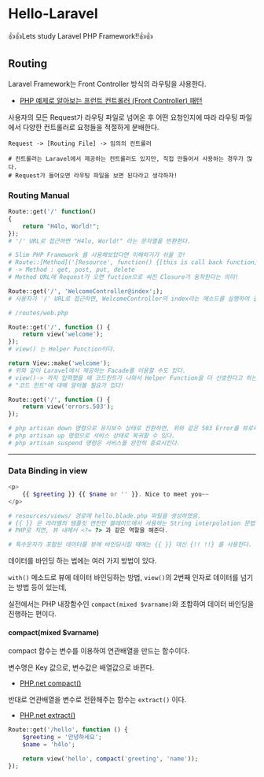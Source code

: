 # Hello-Laravel
👍👍Lets study Laravel PHP Framework!!👍👍

## Routing

Laravel Framework는 Front Controller 방식의 라우팅을 사용한다.

* [PHP 예제로 알아보는 프런트 컨트롤러 (Front Controller) 패턴](https://medium.com/@smartbosslee/php-%EC%98%88%EC%A0%9C%EB%A1%9C-%EC%95%8C%EC%95%84%EB%B3%B4%EB%8A%94-%ED%94%84%EB%9F%B0%ED%8A%B8-%EC%BB%A8%ED%8A%B8%EB%A1%A4%EB%9F%AC-front-controller-%ED%8C%A8%ED%84%B4-c00e9d222963)

사용자의 모든 Request가 라우팅 파일로 넘어온 후 어떤 요청인지에 따라 라우팅 파일에서 다양한 컨트롤러로 요청들을 적절하게 분배한다.

```
Request -> [Routing File] -> 임의의 컨트롤러

# 컨트롤러는 Laravel에서 제공하는 컨트롤러도 있지만, 직접 만들어서 사용하는 경우가 많다.
# Request가 들어오면 라우팅 파일을 보면 된다라고 생각하자!
```

### Routing Manual

```php
Route::get('/' function()
{
    return "H4lo, World!";
});
# '/' URL로 접근하면 "H4lo, World!" 라는 문자열을 반환한다.

# Slim PHP Framework 를 사용해보았다면 이해하기가 쉬울 것!
# Route::[Method]('[Resource', function() {[this is call back function]});
# -> Method : get, post, put, delete
# Method URL에 Request가 오면 fuction으로 싸진 Closure가 동작한다는 의미!

Route::get('/', 'WelcomeController@index';);
# 사용자가 '/' URL로 접근하면, WelcomeController의 index라는 메소드를 실행하여 결과를 반환한다.
```

```php
# /routes/web.php

Route::get('/', function () {
    return view('welcome');
});
# view() 는 Helper Function이다.

return View::make('welcome');
# 위와 같이 Laravel에서 제공하는 Facade를 이용할 수도 있다.
# view()-> 까지 입력했을 때 코드힌트가 나와서 Helper Function을 더 선호한다고 하는데,
# "코드 힌트"에 대해 알아볼 필요가 있다!
```

```php
Route::get('/', function () {
    return view('errors.503');
});

# php artisan down 명령으로 유지보수 상태로 전환하면, 위와 같은 503 Error를 뷰로써 보여준다.
# php artisan up 명령으로 서비스 상태로 복귀할 수 있다.
# php artisan suspend 명령은 서비스를 완전히 종료시킨다.
```

---

### Data Binding in view

```php
<p>
    {{ $greeting }} {{ $name or '' }}. Nice to meet you~~
</p>

# resources/views/ 경로에 hello.blade.php 파일을 생성하였음.
# {{ }} 은 라라벨의 템플릿 엔진인 블레이드에서 사용하는 String interpolation 문법이다.
# PHP로 치면, 뷰 내에서 <?= ?> 과 같은 역할을 해준다.

# 특수문자가 포함된 데이터를 뷰에 바인딩시킬 때에는 {{ }} 대신 {!! !!} 를 사용한다.
```

데이터를 바인딩 하는 법에는 여러 가지 방법이 있다.

`with()` 메소드로 뷰에 데이터 바인딩하는 방법, `view()`의 2번째 인자로 데이터를 넘기는 방법 등이 있는데,

실전에서는 PHP 내장함수인 `compact(mixed $varname)`와 조합하여 데이터 바인딩을 진행하는 편이다.

#### compact(mixed $varname)

compact 함수는 변수를 이용하여 연관배열을 만드는 함수이다.

변수명은 Key 값으로, 변수값은 배열값으로 바뀐다.

* [PHP.net compact()](http://php.net/manual/kr/function.compact.php)

반대로 연관배열을 변수로 전환해주는 함수는 `extract()` 이다.

* [PHP.net extract()](http://php.net/manual/kr/function.extract.php)

```php
Route::get('/hello', function () {
    $greeting = '안녕하세요';
    $name = 'h4lo';

    return view('hello', compact('greeting', 'name'));
});
```